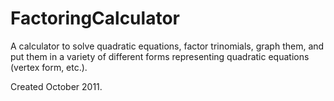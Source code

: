 FactoringCalculator
===================
A calculator to solve quadratic equations, factor trinomials, graph them, and put them in a variety of different forms
representing quadratic equations (vertex form, etc.).

Created October 2011.
